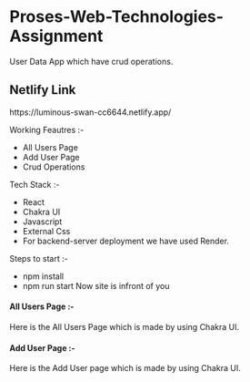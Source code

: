 # Proses-Web-Technologies-Assignment
User Data App which have crud operations.

 <h2>Netlify Link</h2>https://luminous-swan-cc6644.netlify.app/<br/>
 
Working Feautres :-
- All Users Page
- Add User Page
- Crud Operations

Tech Stack :-
- React
- Chakra UI
- Javascript
- External Css
- For backend-server deployment we have used Render.

Steps to start :-
- npm install 
- npm run start
Now site is infront of you

<h4>All Users Page :-</h4>
Here is the All Users Page  which is made by using Chakra UI.

<!-- ![allusers](https://user-images.githubusercontent.com/76995063/215413474-5d5820d4-bf83-4a7c-8b95-25b95995829b.png) -->


<h4>Add User Page :-</h4>
Here is the Add User page which is made by using Chakra UI.

<!-- ![adduser](https://user-images.githubusercontent.com/76995063/215414405-da66dc47-aa0f-4d1d-aa5f-6f02899a34fc.png) -->





